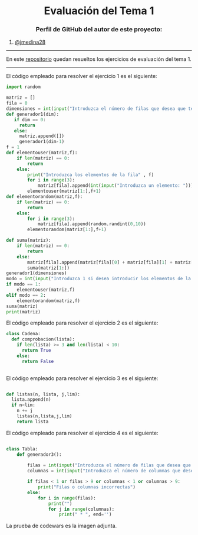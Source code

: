 <h1 align="center">Evaluación del Tema 1</h1>

<h3 align="center">Perfil de GitHub del autor de este proyecto:</h3>

1. [@jmedina28](https://github.com/jmedina28)

---
En este [repositorio](https://github.com/jmedina28/EvaluacionT1) quedan resueltos los ejercicios de evaluación del tema 1.
***

El código empleado para resolver el ejercicio 1 es el siguiente:

```python
import random

matriz = []
fila = 0
dimensiones = int(input("Introduzca el número de filas que desea que tenga su matriz ix4: "))
def generador1(dim):
   if dim == 0:
     return
   else:
     matriz.append([])
     generador1(dim-1)
f = 1
def elementouser(matriz,f):
    if len(matriz) == 0:
        return
    else:
        print("Introduzca los elementos de la fila" , f)
        for i in range(3):
            matriz[fila].append(int(input("Introduzca un elemento: ")))
        elementouser(matriz[1:],f+1)
def elementorandom(matriz,f):
    if len(matriz) == 0:
        return
    else:
        for i in range(3):
            matriz[fila].append(random.randint(0,10))
        elementorandom(matriz[1:],f+1)

def suma(matriz):
    if len(matriz) == 0:
        return
    else:
        matriz[fila].append(matriz[fila][0] + matriz[fila][1] + matriz[fila][2])
        suma(matriz[1:])
generador1(dimensiones)
modo = int(input("Introduzca 1 si desea introducir los elementos de la matriz o 2 si desea que sean aleatorios: "))
if modo == 1:
    elementouser(matriz,f)
elif modo == 2:
    elementorandom(matriz,f)
suma(matriz)
print(matriz)
```

El código empleado para resolver el ejercicio 2 es el siguiente:

```python
class Cadena:
  def comprobacion(lista):
    if len(lista) >= 3 and len(lista) < 10:
      return True
    else:
      return False
    
```

El código empleado para resolver el ejercicio 3 es el siguiente:

```python

def listas(n, lista, j,lim):
  lista.append(n)
  if n<lim:
    n += j
    listas(n,lista,j,lim)
    return lista

```

El código empleado para resolver el ejercicio 4 es el siguiente:

```python

class Tabla:
    def generador3():
        
        filas = int(input("Introduzca el número de filas que desea que tenga su tabla: "))
        columnas = int(input("Introduzca el número de columnas que desea que tenga su tabla: "))

        if filas < 1 or filas > 9 or columnas < 1 or columnas > 9:
            print("Filas o columnas incorrectas")
        else:
            for i in range(filas):
                print("")
                for j in range(columnas):
                    print(" * ", end='')
```
La prueba de codewars es la imagen adjunta.